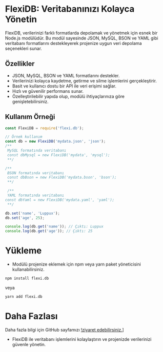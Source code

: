 # FlexiDB: Veritabanınızı Kolayca Yönetin

FlexiDB, verilerinizi farklı formatlarda depolamak ve yönetmek için esnek bir Node.js modülüdür. Bu modül sayesinde JSON, MySQL, BSON ve YAML gibi veritabanı formatlarını destekleyerek projenize uygun veri depolama seçenekleri sunar.

## Özellikler

- JSON, MySQL, BSON ve YAML formatlarını destekler.
- Verilerinizi kolayca kaydetme, getirme ve silme işlemlerini gerçekleştirir.
- Basit ve kullanıcı dostu bir API ile veri erişimi sağlar.
- Hızlı ve güvenilir performans sunar.
- Özelleştirilebilir yapıda olup, modülü ihtiyaçlarınıza göre genişletebilirsiniz.

## Kullanım Örneği

```javascript
const FlexiDB = require('flexi.db');

// Örnek kullanım
const db = new FlexiDB('mydata.json', 'json'); 
/** 
 MySQL formatında veritabanı 
 const dbMysql = new FlexiDB('mydata', 'mysql');
 **/

/**
 BSON formatında veritabanı 
 const dbBson = new FlexiDB('mydata.bson', 'bson');
 **/

 /**
 YAML formatında veritabanı
const dbYaml = new FlexiDB('mydata.yaml', 'yaml');
 **/

db.set('name', 'Luppux');
db.set('age', 25);

console.log(db.get('name')); // Çıktı: Luppux
console.log(db.get('age')); // Çıktı: 25
```

# Yükleme 

- Modülü projenize eklemek için npm veya yarn paket yöneticisini kullanabilirsiniz.

```bash
npm install flexi.db
```
veya
```bash
yarn add flexi.db
```

# Daha Fazlası
Daha fazla bilgi için GitHub sayfamızı [!ziyaret edebilirsiniz.](https://github.com/Weatrixcik/FlexiDB)]

- FlexiDB ile veritabanı işlemlerini kolaylaştırın ve projenizde verilerinizi güvenle yönetin.
